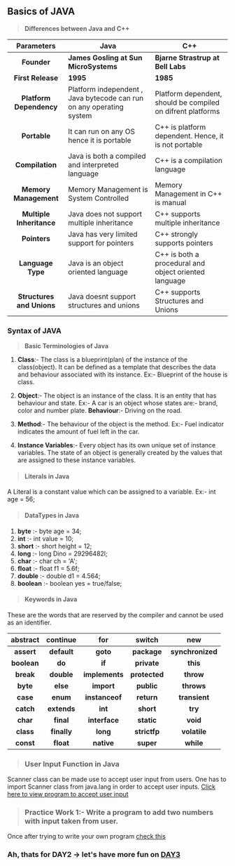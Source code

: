 ## Basics of JAVA

> **Differences between Java and C++**

|       **Parameters**      | **Java**                                                             | **C++**                                                        |
|:-------------------------:|----------------------------------------------------------------------|----------------------------------------------------------------|
| **Founder**               | **James Gosling at Sun MicroSystems**                                | **Bjarne Strastrup at Bell Labs**                              |
| **First Release**         | **1995**                                                             | **1985**                                                       |
| **Platform Dependency**   | Platform independent , Java bytecode can run on any operating system |  Platform dependent, should be compiled on difrent platforms |
| **Portable**              | It can run on any OS hence it is portable                            | C++ is platform dependent. Hence, it is not portable           |
| **Compilation**           | Java is both a compiled and interpreted language                     | C++ is a compilation language                                  |
| **Memory Management**     | Memory Management is System Controlled                               | Memory Management in C++ is manual                             |
| **Multiple Inheritance**  | Java does not support multiple inheritance                           | C++ supports multiple inheritance                              |
| **Pointers**              | Java has very limited support for pointers                           | C++ strongly supports pointers                                 |
| **Language Type**         | Java is an object oriented language                                  | C++ is both a procedural and object oriented language          |
| **Structures and Unions** | Java doesnt support structures and unions                            | C++ supports Structures and Unions                             |

### **Syntax of JAVA**

> **Basic Terminologies of Java**

1. **Class**:- The class is a blueprint(plan) of the instance of the class(object). It can be defined as a template that describes the data and behaviour associated with its instance.
        Ex:- Blueprint of the house is class.

2. **Object**:- The object is an instance of the class. It is an entity that has behaviour and state. 
        Ex:- A car is an object whose states are:- brand, color and number plate.
             **Behaviour**:- Driving on the road.

3. **Method**:- The behaviour of the object is the method.
        Ex:- Fuel indicator indicates the amount of fuel left in the car.

4. **Instance Variables**:- Every object has its own unique set of instance variables. The state of an object is generally created by the values that are assigned to these instance variables.

> #### Literals in Java

A Literal is a constant value which can be assigned to a variable.
Ex:- int age = 56;

> #### DataTypes in Java

1. **byte** :- byte age = 34;
2. **int** :- int value = 10;
3. **short** :- short height = 12;
4. **long** :- long Dino = 29296482l;
5. **char** :- char ch = 'A';
6. **float** :- float f1 = 5.6f;
7. **double** :- double d1 = 4.564;
8. **boolean** :- boolean yes = true/false;
      
> #### Keywords in Java
These are the words that are reserved by the compiler and cannot be used as an identifier.

| **abstract** | **continue** |     **for**    |   **switch**  |      **new**     |
|:------------:|:------------:|:--------------:|:-------------:|:----------------:|
|  **assert**  |  **default** |    **goto**    |  **package**  | **synchronized** |
|  **boolean** |    **do**    |     **if**     |  **private**  |     **this**     |
|   **break**  |  **double**  | **implements** | **protected** |     **throw**    |
|   **byte**   |   **else**   |   **import**   |   **public**  |    **throws**    |
|   **case**   |   **enum**   | **instanceof** |   **return**  |   **transient**  |
|   **catch**  |  **extends** |     **int**    |   **short**   |      **try**     |
|   **char**   |   **final**  |  **interface** |   **static**  |     **void**     |
|   **class**  |  **finally** |    **long**    |  **strictfp** |   **volatile**   |
|   **const**  |   **float**  |   **native**   |   **super**   |     **while**    |

> ### User Input Function in Java

Scanner class can be made use to accept user input from users. One has to import Scanner class from java.lang in order to accept user inputs.
[Click here to view program to accept user input](https://github.com/manjunathnmessi/Mission-Google/blob/master/Day2/Programs/Basic_Program.java)

> ### Practice Work 1:- Write a program to add two numbers with input taken from user.

Once after trying to write your own program [check this](https://github.com/manjunathnmessi/Mission-Google/blob/master/Day2/Programs/Sum_Two_Numbers.java)

### Ah, thats for DAY2 -> let's have more fun on [DAY3](https://github.com/manjunathnmessi/Mission-Google/tree/master/Day3)
